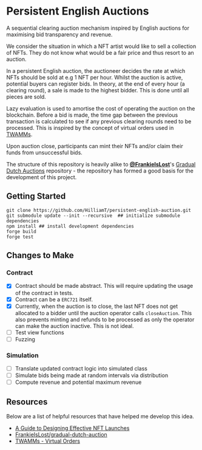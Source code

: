 # Persistent English Auctions

A sequential clearing auction mechanism inspired by English auctions for maximising bid transparency and revenue.

We consider the situation in which a NFT artist would like to sell a collection of NFTs. They do not know what would be a fair price and thus resort to an auction.

In a persistent English auction, the auctioneer decides the rate at which NFTs should be sold at e.g 1 NFT per hour. Whilst the auction is active, potential buyers can register bids. In theory, at the end of every hour (a clearing round), a sale is made to the highest bidder. This is done until all pieces are sold.

Lazy evaluation is used to amortise the cost of operating the auction on the blockchain. Before a bid is made, the time gap between the previous transaction is calculated to see if any previous clearing rounds need to be processed. This is inspired by the concept of virtual orders used in [TWAMMs](https://www.paradigm.xyz/2021/07/twamm#the-time-weighted-average-market-maker).

Upon auction close, participants can mint their NFTs and/or claim their funds from unsuccessful bids.

The structure of this repository is heavily alike to [**@FrankieIsLost**](https://github.com/FrankieIsLost)'s [Gradual Dutch Auctions](https://github.com/FrankieIsLost/gradual-dutch-auction/) repository - the repository has formed a good basis for the development of this project.

## Getting Started

```
git clone https://github.com/HilliamT/persistent-english-auction.git
git submodule update --init --recursive  ## initialize submodule dependencies
npm install ## install development dependencies
forge build
forge test
```
## Changes to Make

### Contract
- [x] Contract should be made abstract. This will require updating the usage of the contract in tests.
- [x] Contract can be a `ERC721` itself.
- [x] Currently, when the auction is to close, the last NFT does not get allocated to a bidder until the auction operator calls `closeAuction`. This also prevents minting and refunds to be processed as only the operator can make the auction inactive. This is not ideal.
- [ ] Test view functions
- [ ] Fuzzing
### Simulation
- [ ] Translate updated contract logic into simulated class
- [ ] Simulate bids being made at random intervals via distribution
- [ ] Compute revenue and potential maximum revenue

## Resources
Below are a list of helpful resources that have helped me develop this idea.

- [A Guide to Designing Effective NFT Launches](https://www.paradigm.xyz/2021/10/a-guide-to-designing-effective-nft-launches)
- [FrankieIsLost/gradual-dutch-auction](https://github.com/FrankieIsLost/gradual-dutch-auction)
- [TWAMMs - Virtual Orders](https://www.paradigm.xyz/2021/07/twamm#the-time-weighted-average-market-maker)